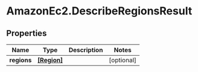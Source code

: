 # AmazonEc2.DescribeRegionsResult

## Properties

Name | Type | Description | Notes
------------ | ------------- | ------------- | -------------
**regions** | [**[Region]**](Region.md) |  | [optional] 


